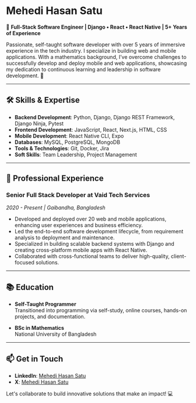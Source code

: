 # Mehedi Hasan Satu

👋 **Full-Stack Software Engineer | Django • React • React Native | 5+ Years of Experience**

Passionate, self-taught software developer with over 5 years of immersive experience in the tech industry. I specialize in building web and mobile applications. With a mathematics background, I’ve overcome challenges to successfully develop and deploy mobile and web applications, showcasing my dedication to continuous learning and leadership in software development. 🚀

---

## 🛠 Skills & Expertise

- **Backend Development**: Python, Django, Django REST Framework, Django Ninja, Pytest
- **Frontend Development**: JavaScript, React, Next.js, HTML, CSS
- **Mobile Development**: React Native CLI, Expo
- **Databases**: MySQL, PostgreSQL, MongoDB
- **Tools & Technologies**: Git, Docker, Jira
- **Soft Skills**: Team Leadership, Project Management

---

## 💼 Professional Experience

### Senior Full Stack Developer at Vaid Tech Services
*2020 - Present | Gaibandha, Bangladesh*

- Developed and deployed over 20 web and mobile applications, enhancing user experiences and business efficiency.
- Led the end-to-end software development lifecycle, from requirement analysis to deployment and maintenance.
- Specialized in building scalable backend systems with Django and creating cross-platform mobile apps with React Native.
- Collaborated with cross-functional teams to deliver high-quality, client-focused solutions.

---

## 📚 Education

- **Self-Taught Programmer**  
  Transitioned into programming via self-study, online courses, hands-on projects, and documentation.

- **BSc in Mathematics**  
  National University of Bangladesh

---

## 📫 Get in Touch

- **LinkedIn**: [Mehedi Hasan Satu](https://www.linkedin.com/in/mehedi-hasan-satu/)
- **X**: [Mehedi Hasan Satu](https://x.com/themehedidev)

Let's collaborate to build innovative solutions that make an impact! 💻
